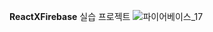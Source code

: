 **ReactXFirebase** 실습 프로젝트
![파이어베이스_17](https://github.com/user-attachments/assets/e105eea1-564a-4c2d-bb8c-fd02b6e11057)
